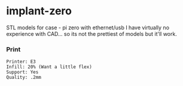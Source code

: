 # implant-zero
STL models for case - pi zero with ethernet/usb 
I have virtually no experience with CAD... so its not the prettiest of models but it'll work. 

### Print
```
Printer: E3
Infill: 20% (Want a little flex)
Support: Yes  
Quality: .2mm  
```
